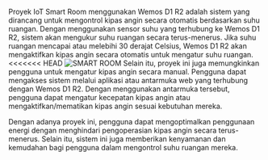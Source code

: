 Proyek IoT Smart Room menggunakan Wemos D1 R2 adalah sistem yang dirancang untuk mengontrol kipas angin secara otomatis berdasarkan suhu ruangan. Dengan menggunakan sensor suhu yang terhubung ke Wemos D1 R2, sistem akan mengukur suhu ruangan secara terus-menerus. Jika suhu ruangan mencapai atau melebihi 30 derajat Celsius, Wemos D1 R2 akan mengaktifkan kipas angin secara otomatis untuk mengatur suhu ruangan.
<<<<<<< HEAD
![SMART ROOM](https://media3.giphy.com/media/v1.Y2lkPTc5MGI3NjExa2N5YmZ4OWRwb2wwNW40dWVxMmo0bDd4d21vZDh6ZmNwZm9hb2JzayZlcD12MV9pbnRlcm5hbF9naWZfYnlfaWQmY3Q9Zw/pyf4xwWELTEY6iEmGa/giphy.gif)
Selain itu, proyek ini juga memungkinkan pengguna untuk mengatur kipas angin secara manual. Pengguna dapat mengakses sistem melalui aplikasi atau antarmuka web yang terhubung dengan Wemos D1 R2. Dengan menggunakan antarmuka tersebut, pengguna dapat mengatur kecepatan kipas angin atau mengaktifkan/mematikan kipas angin sesuai kebutuhan mereka.

Dengan adanya proyek ini, pengguna dapat mengoptimalkan penggunaan energi dengan menghindari pengoperasian kipas angin secara terus-menerus. Selain itu, sistem ini juga memberikan kenyamanan dan kemudahan bagi pengguna dalam mengontrol suhu ruangan mereka.
